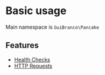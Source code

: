 # Basic usage

Main namespace is `GuiBranco\Pancake`

## Features

- [Health Checks](health-checks.md)
- [HTTP Requests](request.md)
